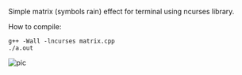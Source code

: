 Simple matrix (symbols rain) effect for terminal using ncurses library.

How to compile: 

```
g++ -Wall -lncurses matrix.cpp
./a.out
```

![pic](https://i.ibb.co/7tGp3wB/2022-01-16-04-27.png)
